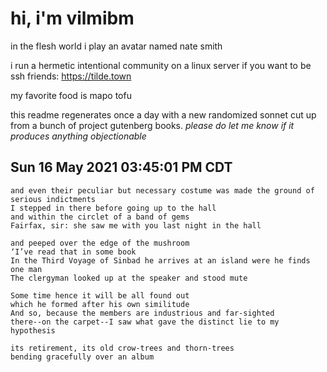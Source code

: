 # hi, i'm vilmibm

in the flesh world i play an avatar named nate smith

i run a hermetic intentional community on a linux server if you want to be ssh friends: https://tilde.town

my favorite food is mapo tofu

this readme regenerates once a day with a new randomized sonnet cut up from a bunch of project gutenberg books.
_please do let me know if it produces anything objectionable_

## Sun 16 May 2021 03:45:01 PM CDT

    and even their peculiar but necessary costume was made the ground of serious indictments
    I stepped in there before going up to the hall
    and within the circlet of a band of gems
    Fairfax, sir: she saw me with you last night in the hall
    
    and peeped over the edge of the mushroom
    ‘I’ve read that in some book
    In the Third Voyage of Sinbad he arrives at an island were he finds one man
    The clergyman looked up at the speaker and stood mute
    
    Some time hence it will be all found out
    which he formed after his own similitude
    And so, because the members are industrious and far-sighted
    there--on the carpet--I saw what gave the distinct lie to my hypothesis
    
    its retirement, its old crow-trees and thorn-trees
    bending gracefully over an album
